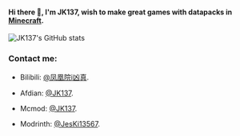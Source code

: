#### Hi there 👋, I'm JK137, wish to make great games with datapacks in [Minecraft](https://www.minecraft.net).

![JK137's GitHub stats](https://github-readme-stats.vercel.app/api?username=JesKi13567&theme=github_dark_dimmed&show_icons=true)

### Contact me:

- Bilibili: [@凤凰院i凶真](https://space.bilibili.com/285801820).

- Afdian: [@JK137](https://afdian.net/@JK137).

- Mcmod: [@JK137](https://center.mcmod.cn/295679/).

- Modrinth: [@JesKi13567](https://modrinth.com/user/JesKi13567).
